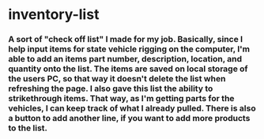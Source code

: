 # inventory-list
###  A sort of "check off list" I made for my job. Basically, since I help input items for state vehicle rigging on the computer, I'm able to add an items part number, description, location, and quantity onto the list. The items are saved on local storage of the users PC, so that way it doesn't delete the list when refreshing the page. I also gave this list the ability to strikethrough items. That way, as I'm getting parts for the vehicles, I can keep track of what I already pulled. There is also a button to add another line, if you want to add more products to the list.

